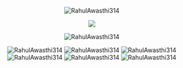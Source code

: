 <p align="center">
<img src="https://github-readme-stats.vercel.app/api?username=RahulAwasthi314&show_icons=true&theme=dark" alt="RahulAwasthi314" />
</p>
<p align="center">
<img src="https://github-readme-streak-stats.herokuapp.com/?user=rahulawasthi314&theme=dark"  />
</p>
<p align="center">
<img src="https://github-readme-stats.vercel.app/api/top-langs/?username=RahulAwasthi314&theme=dark&layout=compact" alt="RahulAwasthi314" />
</p>

<p align="center">
<img src="https://komarev.com/ghpvc/?username=RahulAwasthi314" alt=RahulAwasthi314 />
<img src="https://badges.pufler.dev/visits/RahulAwasthi314/RahulAwasthi314?&logo=github&logoColor=dark" alt=RahulAwasthi314 />
<img src="https://badges.pufler.dev/years/RahulAwasthi314?&logo=github&logoColor=dark" alt=RahulAwasthi314 />
<img src="https://badges.pufler.dev/repos/RahulAwasthi314?&logo=github&logoColor=dark" alt=RahulAwasthi314 />
<img src="https://badges.pufler.dev/updated/RahulAwasthi314/RahulAwasthi314?&logo=github&logoColor=dark" alt=RahulAwasthi314 />
<img src="https://badges.pufler.dev/created/RahulAwasthi314/RahulAwasthi314?&logo=github&logoColor=dark" alt=RahulAwasthi314 />
 </p>
<p align="center">
 <script src="https://embed.github.com/view/3d/RahulAwasthi314/RahulAwasthi314/master/RahulAwasthi314-2021.stl"></script>
 </p>

